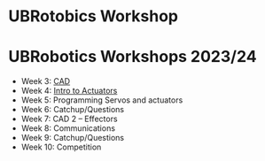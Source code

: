<h1> UBRotobics Workshop </h1>

# UBRobotics Workshops 2023/24

- Week 3: [CAD](1_cad/README.md)
- Week 4: [Intro to Actuators](2_actuators/README.md)
- Week 5: Programming Servos and actuators
- Week 6: Catchup/Questions
- Week 7: CAD 2 – Effectors
- Week 8: Communications
- Week 9: Catchup/Questions
- Week 10: Competition

